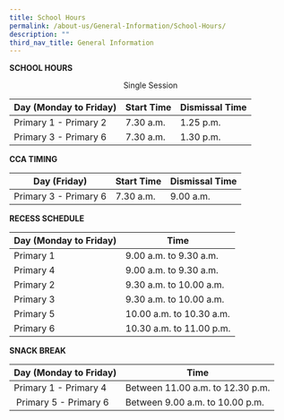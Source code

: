 ```yaml
---
title: School Hours
permalink: /about-us/General-Information/School-Hours/
description: ""
third_nav_title: General Information
---
```

**SCHOOL HOURS**

<center> Single Session </center>

| Day (Monday to Friday) | Start Time | Dismissal Time |
| -------- | -------- | -------- |
|Primary 1 - Primary 2   | 7.30 a.m.     | 1.25 p.m.     |
|Primary 3 - Primary 6   | 7.30 a.m.     | 1.30 p.m.     |

**CCA TIMING**

| Day (Friday) | Start Time | Dismissal Time |
| -------- | -------- | -------- |
| Primary 3 - Primary 6     | 7.30 a.m.     | 9.00 a.m.     |

**RECESS SCHEDULE**  
  
  
	
| Day (Monday to Friday)  | Time | 
| -------- | -------- |
| Primary 1     | 9.00 a.m. to 9.30 a.m.     |
| Primary 4 | 9.00 a.m. to 9.30 a.m.
| Primary 2 | 9.30 a.m. to 10.00 a.m.
| Primary 3 | 9.30 a.m. to 10.00 a.m.
| Primary 5 | 10.00 a.m. to 10.30 a.m.
| Primary 6 | 10.30 a.m. to 11.00 p.m.

**SNACK BREAK**

| Day (Monday to Friday) | Time | 
| -------- | -------- |
| Primary 1 - Primary 4| Between 11.00 a.m. to 12.30 p.m.
|  Primary 5 - Primary 6 | Between 9.00 a.m. to 10.00 p.m.